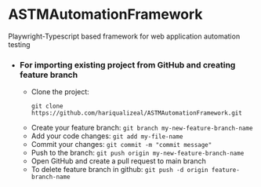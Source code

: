 # ASTMAutomationFramework
Playwright-Typescript based framework for web application automation testing
- ### For importing existing project from GitHub and creating feature branch
  - Clone the project:
    ````
    git clone https://github.com/hariqualizeal/ASTMAutomationFramework.git
    ````
  - Create your feature branch: `git branch my-new-feature-branch-name`
  - Add your code changes: `git add my-file-name`
  - Commit your changes: `git commit -m "commit message"`
  - Push to the branch: `git push origin my-new-feature-branch-name`
  - Open GitHub and create a pull request to main branch
  - To delete feature branch in github: `git push -d origin feature-branch-name`